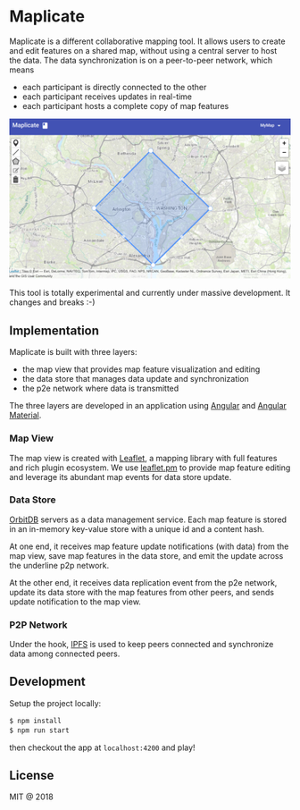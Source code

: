 # Maplicate

Maplicate is a different collaborative mapping tool. It allows users to create and edit features on a shared map, without using a central server to host the data. The data synchronization is on a peer-to-peer network, which means

- each participant is directly connected to the other
- each participant receives updates in real-time
- each participant hosts a complete copy of map features

![preview](image/preview.png)

This tool is totally experimental and currently under massive development. It changes and breaks :-)

## Implementation

Maplicate is built with three layers:

- the map view that provides map feature visualization and editing
- the data store that manages data update and synchronization
- the p2e network where data is transmitted

The three layers are developed in an application using [Angular](https://angular.io) and [Angular Material](https://material.angular.io/).

### Map View

The map view is created with [Leaflet](https://leafletjs.com/), a mapping library with full features and rich plugin ecosystem. We use [leaflet.pm](https://github.com/codeofsumit/leaflet.pm/issues) to provide map feature editing and leverage its abundant map events for data store update.

### Data Store

[OrbitDB](https://github.com/orbitdb/orbit-db) servers as a data management service. Each map feature is stored in an in-memory key-value store with a unique id and a content hash.

At one end, it receives map feature update notifications (with data) from the map view, save map features in the data store, and emit the update across the underline p2p network.

At the other end, it receives data replication event from the p2e network, update its data store with the map features from other peers, and sends update notification to the map view.

### P2P Network

Under the hook, [IPFS](https://ipfs.io/) is used to keep peers connected and synchronize data among connected peers.

## Development

Setup the project locally:

```bash
$ npm install
$ npm run start
```

then checkout the app at `localhost:4200` and play!

## License

MIT @ 2018
